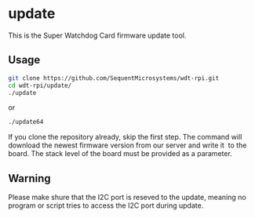 # update

This is the Super Watchdog  Card firmware update tool.

## Usage

```bash
git clone https://github.com/SequentMicrosystems/wdt-rpi.git
cd wdt-rpi/update/
./update
```
or
```bash
./update64
```

If you clone the repository already, skip the first step. 
The command will download the newest firmware version from our server and write it  to the board.
The stack level of the board must be provided as a parameter. 

## Warning
Please make shure that the I2C port is reseved to the update, meaning no program or script tries to access the I2C port during update.
